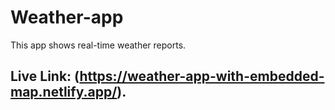 # Weather-app
This app shows real-time weather reports.
## Live Link: (https://weather-app-with-embedded-map.netlify.app/).
